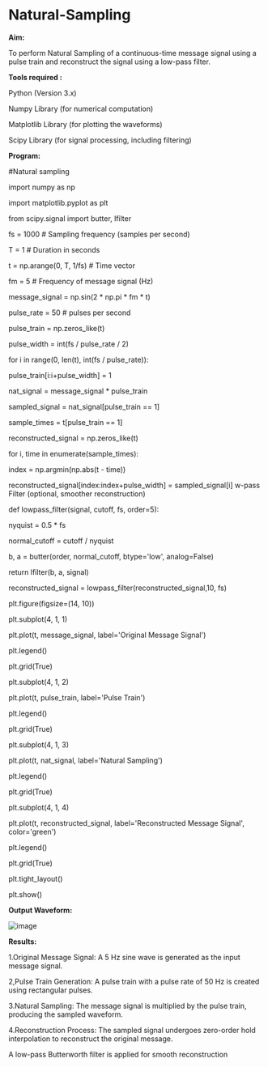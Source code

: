 # Natural-Sampling
**Aim:**
   
   To perform Natural Sampling of a continuous-time message signal using a pulse train and reconstruct the signal using a low-pass filter.

**Tools required :**

Python (Version 3.x)

Numpy Library (for numerical computation)

Matplotlib Library (for plotting the waveforms)

Scipy Library (for signal processing, including filtering)

**Program:**

#Natural sampling

import numpy as np

import matplotlib.pyplot as plt

from scipy.signal import butter, lfilter

fs = 1000 # Sampling frequency (samples per second)

T = 1 # Duration in seconds

t = np.arange(0, T, 1/fs) # Time vector

fm = 5 # Frequency of message signal (Hz)

message_signal = np.sin(2 * np.pi * fm * t)

pulse_rate = 50 # pulses per second

pulse_train = np.zeros_like(t)

pulse_width = int(fs / pulse_rate / 2)

for i in range(0, len(t), int(fs / pulse_rate)):

pulse_train[i:i+pulse_width] = 1

nat_signal = message_signal * pulse_train

sampled_signal = nat_signal[pulse_train == 1]

sample_times = t[pulse_train == 1]

reconstructed_signal = np.zeros_like(t)

for i, time in enumerate(sample_times):

index = np.argmin(np.abs(t - time))

reconstructed_signal[index:index+pulse_width] = sampled_signal[i]
w-pass Filter (optional, smoother reconstruction)

def lowpass_filter(signal, cutoff, fs, order=5):

nyquist = 0.5 * fs

normal_cutoff = cutoff / nyquist

b, a = butter(order, normal_cutoff, btype='low', analog=False)

return lfilter(b, a, signal)

reconstructed_signal = lowpass_filter(reconstructed_signal,10, fs)

plt.figure(figsize=(14, 10))

plt.subplot(4, 1, 1)

plt.plot(t, message_signal, label='Original Message Signal')

plt.legend()

plt.grid(True)

plt.subplot(4, 1, 2)

plt.plot(t, pulse_train, label='Pulse Train')

plt.legend()

plt.grid(True)

plt.subplot(4, 1, 3)

plt.plot(t, nat_signal, label='Natural Sampling')

plt.legend()

plt.grid(True)

plt.subplot(4, 1, 4)

plt.plot(t, reconstructed_signal, label='Reconstructed Message Signal', color='green')

plt.legend()

plt.grid(True)

plt.tight_layout()

plt.show()

**Output Waveform:**

![image](https://github.com/user-attachments/assets/58d63018-508a-41d6-911e-73f092011deb)

**Results:**

1.Original Message Signal:
A 5 Hz sine wave is generated as the input message signal.

2,Pulse Train Generation:
A pulse train with a pulse rate of 50 Hz is created using rectangular pulses.

3.Natural Sampling:
The message signal is multiplied by the pulse train, producing the sampled waveform.

4.Reconstruction Process:
The sampled signal undergoes zero-order hold interpolation to reconstruct the original message.

A low-pass Butterworth filter is applied for smooth reconstruction
